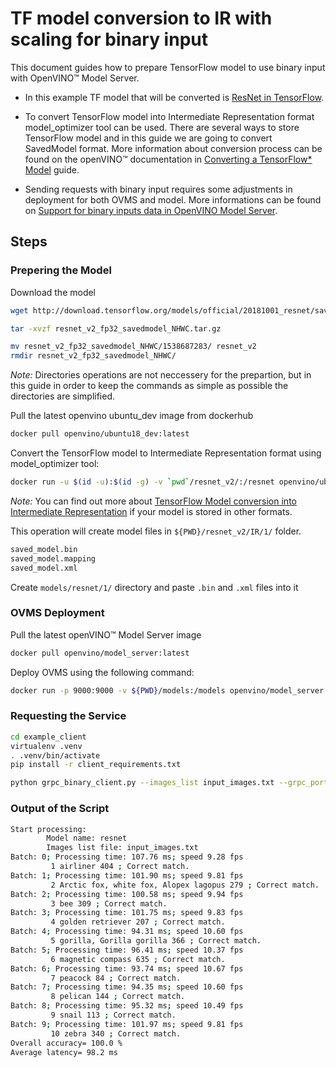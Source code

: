 # TF model conversion to IR with scaling for binary input

This document guides how to prepare TensorFlow model to use binary input with OpenVINO&trade; Model Server.

- In this example TF model that will be converted is [ResNet in TensorFlow](https://github.com/tensorflow/models/tree/v2.2.0/official/r1/resnet).

- To convert TensorFlow model into Intermediate Representation format model_optimizer tool can be used. There are several ways to store TensorFlow model and in this guide we are going to convert SavedModel format. More information about conversion process can be found on the openVINO&trade; documentation in [Converting a TensorFlow* Model](https://docs.openvinotoolkit.org/latest/openvino_docs_MO_DG_prepare_model_convert_model_Convert_Model_From_TensorFlow.html#savedmodel_format) guide.

- Sending requests with binary input requires some adjustments in deployment for both OVMS and model. More informations can be found on [Support for binary inputs data in OpenVINO Model Server](https://github.com/openvinotoolkit/model_server/blob/main/docs/binary_input.md).

## Steps

### Prepering the Model

Download the model
```Bash
wget http://download.tensorflow.org/models/official/20181001_resnet/savedmodels/resnet_v2_fp32_savedmodel_NHWC.tar.gz

tar -xvzf resnet_v2_fp32_savedmodel_NHWC.tar.gz 

mv resnet_v2_fp32_savedmodel_NHWC/1538687283/ resnet_v2
rmdir resnet_v2_fp32_savedmodel_NHWC/
```
*Note:* Directories operations are not neccessery for the prepartion, but in this guide in order to keep the commands as simple as possible the directories are simplified.

Pull the latest openvino ubuntu_dev image from dockerhub
```Bash
docker pull openvino/ubuntu18_dev:latest
```

Convert the TensorFlow model to Intermediate Representation format using model_optimizer tool:
```Bash
docker run -u $(id -u):$(id -g) -v `pwd`/resnet_v2/:/resnet openvino/ubuntu18_dev:latest deployment_tools/model_optimizer/mo.py --saved_model_dir /resnet/ --output_dir /resnet/IR/1/ --input_shape=[1,224,224,3] --mean_values=[123.68,116.78,103.94] --reverse_input_channels
```

*Note:* You can find out more about [TensorFlow Model conversion into Intermediate Representation](https://docs.openvinotoolkit.org/latest/openvino_docs_MO_DG_prepare_model_convert_model_Convert_Model_From_TensorFlow.html) if your model is stored in other formats.

This operation will create model files in `${PWD}/resnet_v2/IR/1/` folder.
```Bash
saved_model.bin
saved_model.mapping
saved_model.xml
```

Create `models/resnet/1/` directory and paste `.bin` and `.xml` files into it

### OVMS Deployment

Pull the latest openVINO&trade; Model Server image
```Bash
docker pull openvino/model_server:latest
```

Deploy OVMS using the following command:
```Bash
docker run -p 9000:9000 -v ${PWD}/models:/models openvino/model_server:latest --model_path /models/resnet --model_name resnet --port 9000 --layout NHWC
```

### Requesting the Service

```Bash
cd example_client
virtualenv .venv
. .venv/bin/activate
pip install -r client_requirements.txt

python grpc_binary_client.py --images_list input_images.txt --grpc_port 9000 --input_name input_tensor --output_name  softmax_tensor --model_name resnet
```

### Output of the Script

```Bash
Start processing:
        Model name: resnet
        Images list file: input_images.txt
Batch: 0; Processing time: 107.76 ms; speed 9.28 fps
         1 airliner 404 ; Correct match.
Batch: 1; Processing time: 101.90 ms; speed 9.81 fps
         2 Arctic fox, white fox, Alopex lagopus 279 ; Correct match.
Batch: 2; Processing time: 100.58 ms; speed 9.94 fps
         3 bee 309 ; Correct match.
Batch: 3; Processing time: 101.75 ms; speed 9.83 fps
         4 golden retriever 207 ; Correct match.
Batch: 4; Processing time: 94.31 ms; speed 10.60 fps
         5 gorilla, Gorilla gorilla 366 ; Correct match.
Batch: 5; Processing time: 96.41 ms; speed 10.37 fps
         6 magnetic compass 635 ; Correct match.
Batch: 6; Processing time: 93.74 ms; speed 10.67 fps
         7 peacock 84 ; Correct match.
Batch: 7; Processing time: 94.35 ms; speed 10.60 fps
         8 pelican 144 ; Correct match.
Batch: 8; Processing time: 95.32 ms; speed 10.49 fps
         9 snail 113 ; Correct match.
Batch: 9; Processing time: 101.97 ms; speed 9.81 fps
         10 zebra 340 ; Correct match.
Overall accuracy= 100.0 %
Average latency= 98.2 ms
```